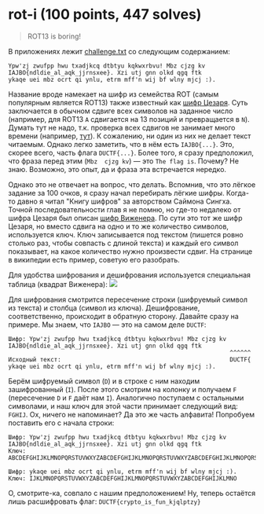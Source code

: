 # rot-i (100 points, 447 solves)

> ROT13 is boring!

В приложениях лежит [challenge.txt](./challenge.txt) со следующим содержанием:
```
Ypw'zj zwufpp hwu txadjkcq dtbtyu kqkwxrbvu! Mbz cjzg kv IAJBO{ndldie_al_aqk_jjrnsxee}. Xzi utj gnn olkd qgq ftk 
ykaqe uei mbz ocrt qi ynlu, etrm mff'n wij bf wlny mjcj :).
```

Название вроде намекает на шифр из семейства ROT (самым популярным является ROT13) также известный как
[шифр Цезаря](https://ru.wikipedia.org/wiki/%D0%A8%D0%B8%D1%84%D1%80_%D0%A6%D0%B5%D0%B7%D0%B0%D1%80%D1%8F). Суть
заключается в обычном сдвиге всех символов на заданное число (например, для ROT13 `A` сдвигается на 13 позиций и 
превращается в `N`). Думать тут не надо, т.к. проверка всех сдвигов не занимает много времени (например, 
[тут](https://rot13.com/)). К сожалению, ни один из них не делает текст читаемым. Однако легко заметить, что в нём есть 
`IAJBO{...}`. Это, скорее всего, часть флага `DUCTF{...}`. Более того, я сразу предположил, что фраза перед этим (`Mbz 
cjzg kv`) — это `The flag is`. Почему? Не знаю. Возможно, это опыт, да и фраза эта встречается нередко.

Однако это не отвечает на вопрос, что делать. Вспомнив, что это лёгкое задание за 100 очков, я сразу начал перебирать
лёгкие шифры. Когда-то давно я читал "Книгу шифров" за авторством Саймона Сингха. Точной последовательности глав я не 
помню, но где-то недалеко от шифра Цезаря был описан [шифр Виженера](https://ru.wikipedia.org/wiki/%D0%A8%D0%B8%D1%84%D1%80_%D0%92%D0%B8%D0%B6%D0%B5%D0%BD%D0%B5%D1%80%D0%B0).
По сути это тот же шифр Цезаря, но вместо сдвига на одно и то же количество символов, используется ключ. Ключ 
записывается под текстом (пишется ровно столько раз, чтобы совпасть с длиной текста) и каждый его символ показывает, на
какое количество нужно произвести сдвиг. На странице в википедии есть пример, советую его разобрать.

Для удобства шифрования и дешифрования используется специальная таблица (квадрат Виженера):
![](https://upload.wikimedia.org/wikipedia/commons/thumb/2/25/Vigen%C3%A8re_square.svg/1024px-Vigen%C3%A8re_square.svg.png)

Для шифрования смотрится пересечение строки (шифруемый символ из текста) и столбца (символ из ключа). Дешифрование,
соответственно, происходит в обратную сторону. Давайте сразу на примере. Мы знаем, что `IAJBO` — это на самом
деле `DUCTF`: 
```
Шифр: Ypw'zj zwufpp hwu txadjkcq dtbtyu kqkwxrbvu! Mbz cjzg kv IAJBO{ndldie_al_aqk_jjrnsxee}. Xzi utj gnn olkd qgq ftk 
                                                               ^^^^^^
Исходный текст:                                                DUCTF{ 
ykaqe uei mbz ocrt qi ynlu, etrm mff'n wij bf wlny mjcj :).
```
Берём шифруемый символ (`D`) и в строке с ним находим зашифрованный (`I`). После этого смотрим на колонку 
и получаем `F` (пересечение `D` и `F` даёт нам `I`). Аналогично поступаем с остальными символами, и наш ключ для этой
части принимает следующий вид: `FGHIJ`. Ох, ничего не напоминает? Да это же часть алфавита! Попробуем поставить его с
начала строки:
```
Шифр: Ypw'zj zwufpp hwu txadjkcq dtbtyu kqkwxrbvu! Mbz cjzg kv IAJBO{ndldie_al_aqk_jjrnsxee}. Xzi utj gnn olkd qgq ftk 
Ключ: ABCDEFGHIJKLMNOPQRSTUVWXYZABCDEFGHIJKLMNOPQRSTUVWXYZABCDEFGHIJKLMNOPQRSTUVWXYZABCDEFGHIJKLMNOPQRSTUVWXYZABCDEFGH

Шифр: ykaqe uei mbz ocrt qi ynlu, etrm mff'n wij bf wlny mjcj :).
Ключ: IJKLMNOPQRSTUVWXYZABCDEFGHIJKLMNOPQRSTUVWXYZABCDEFGHIJKLMNO
```

О, смотрите-ка, совпало с нашим предположением! Ну, теперь остаётся лишь расшифровать флаг:
`DUCTF{crypto_is_fun_kjqlptzy}`
